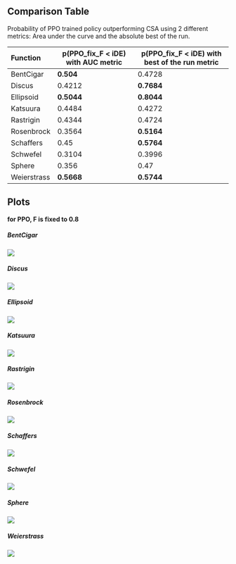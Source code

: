 ## Comparison Table

Probability of PPO trained policy outperforming CSA using 2 different metrics: Area under the curve and the absolute best of the run.

| Function    | p(PPO_fix_F < iDE) with AUC metric | p(PPO_fix_F < iDE) with best of the run metric |
| :---------- | ------------------------------ | ------------------------------- |
| BentCigar | **0.504** | 0.4728 |
| Discus | 0.4212 | **0.7684** |
| Ellipsoid | **0.5044** | **0.8044** |
| Katsuura | 0.4484 | 0.4272 |
| Rastrigin | 0.4344 | 0.4724 |
| Rosenbrock | 0.3564 | **0.5164** |
| Schaffers | 0.45 | **0.5764** |
| Schwefel | 0.3104 | 0.3996 |
| Sphere | 0.356 | 0.47 |
| Weierstrass | **0.5668** | **0.5744** |

## Plots

**for PPO, F is fixed to 0.8**

##### BentCigar

![](BentCigar/iDE_BentCigar_comparison.png)

##### Discus

![](Discus/iDE_Discus_comparison.png)

##### Ellipsoid

![](Ellipsoid/iDE_Ellipsoid_comparison.png)

##### Katsuura

![](Katsuura/iDE_Katsuura_comparison.png)

##### Rastrigin

![](Rastrigin/iDE_Rastrigin_comparison.png)

##### Rosenbrock

![](Rosenbrock/iDE_Rosenbrock_comparison.png)

##### Schaffers

![](Schaffers/iDE_Schaffers_comparison.png)

##### Schwefel

![](Schwefel/iDE_Schwefel_comparison.png)

##### Sphere

![](Sphere/iDE_Sphere_comparison.png)

##### Weierstrass

![](Weierstrass/iDE_Weierstrass_comparison.png)

